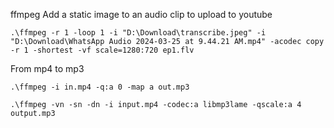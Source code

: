 ffmpeg
Add a static image to an audio clip to upload to youtube
```
.\ffmpeg -r 1 -loop 1 -i "D:\Download\transcribe.jpeg" -i "D:\Download\WhatsApp Audio 2024-03-25 at 9.44.21 AM.mp4" -acodec copy -r 1 -shortest -vf scale=1280:720 ep1.flv
```

From mp4 to mp3
```
.\ffmpeg -i in.mp4 -q:a 0 -map a out.mp3

.\ffmpeg -vn -sn -dn -i input.mp4 -codec:a libmp3lame -qscale:a 4 output.mp3
```
